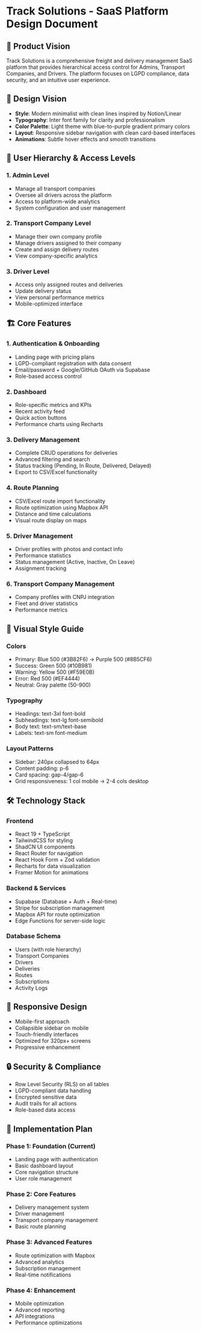 # Track Solutions - SaaS Platform Design Document

## 🎯 Product Vision
Track Solutions is a comprehensive freight and delivery management SaaS platform that provides hierarchical access control for Admins, Transport Companies, and Drivers. The platform focuses on LGPD compliance, data security, and an intuitive user experience.

## 🎨 Design Vision
- **Style**: Modern minimalist with clean lines inspired by Notion/Linear
- **Typography**: Inter font family for clarity and professionalism
- **Color Palette**: Light theme with blue-to-purple gradient primary colors
- **Layout**: Responsive sidebar navigation with clean card-based interfaces
- **Animations**: Subtle hover effects and smooth transitions

## 👥 User Hierarchy & Access Levels

### 1. Admin Level
- Manage all transport companies
- Oversee all drivers across the platform
- Access to platform-wide analytics
- System configuration and user management

### 2. Transport Company Level
- Manage their own company profile
- Manage drivers assigned to their company
- Create and assign delivery routes
- View company-specific analytics

### 3. Driver Level
- Access only assigned routes and deliveries
- Update delivery status
- View personal performance metrics
- Mobile-optimized interface

## 🏗️ Core Features

### 1. Authentication & Onboarding
- Landing page with pricing plans
- LGPD-compliant registration with data consent
- Email/password + Google/GitHub OAuth via Supabase
- Role-based access control

### 2. Dashboard
- Role-specific metrics and KPIs
- Recent activity feed
- Quick action buttons
- Performance charts using Recharts

### 3. Delivery Management
- Complete CRUD operations for deliveries
- Advanced filtering and search
- Status tracking (Pending, In Route, Delivered, Delayed)
- Export to CSV/Excel functionality

### 4. Route Planning
- CSV/Excel route import functionality
- Route optimization using Mapbox API
- Distance and time calculations
- Visual route display on maps

### 5. Driver Management
- Driver profiles with photos and contact info
- Performance statistics
- Status management (Active, Inactive, On Leave)
- Assignment tracking

### 6. Transport Company Management
- Company profiles with CNPJ integration
- Fleet and driver statistics
- Performance metrics

## 🎨 Visual Style Guide

### Colors
- Primary: Blue 500 (#3B82F6) → Purple 500 (#8B5CF6)
- Success: Green 500 (#10B981)
- Warning: Yellow 500 (#F59E0B)
- Error: Red 500 (#EF4444)
- Neutral: Gray palette (50-900)

### Typography
- Headings: text-3xl font-bold
- Subheadings: text-lg font-semibold
- Body text: text-sm/text-base
- Labels: text-sm font-medium

### Layout Patterns
- Sidebar: 240px collapsed to 64px
- Content padding: p-6
- Card spacing: gap-4/gap-6
- Grid responsiveness: 1 col mobile → 2-4 cols desktop

## 🛠️ Technology Stack

### Frontend
- React 19 + TypeScript
- TailwindCSS for styling
- ShadCN UI components
- React Router for navigation
- React Hook Form + Zod validation
- Recharts for data visualization
- Framer Motion for animations

### Backend & Services
- Supabase (Database + Auth + Real-time)
- Stripe for subscription management
- Mapbox API for route optimization
- Edge Functions for server-side logic

### Database Schema
- Users (with role hierarchy)
- Transport Companies
- Drivers
- Deliveries
- Routes
- Subscriptions
- Activity Logs

## 📱 Responsive Design
- Mobile-first approach
- Collapsible sidebar on mobile
- Touch-friendly interfaces
- Optimized for 320px+ screens
- Progressive enhancement

## 🔒 Security & Compliance
- Row Level Security (RLS) on all tables
- LGPD-compliant data handling
- Encrypted sensitive data
- Audit trails for all actions
- Role-based data access

## 🚀 Implementation Plan

### Phase 1: Foundation (Current)
- Landing page with authentication
- Basic dashboard layout
- Core navigation structure
- User role management

### Phase 2: Core Features
- Delivery management system
- Driver management
- Transport company management
- Basic route planning

### Phase 3: Advanced Features
- Route optimization with Mapbox
- Advanced analytics
- Subscription management
- Real-time notifications

### Phase 4: Enhancement
- Mobile optimization
- Advanced reporting
- API integrations
- Performance optimizations